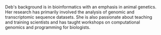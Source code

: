 Deb's background is in bioinformatics with an emphasis in animal genetics. Her research has primarily involved the analysis of genomic and transcriptomic sequence datasets. She is also passionate about teaching and training scientists and has taught workshops on computational genomics and programming for biologists.


